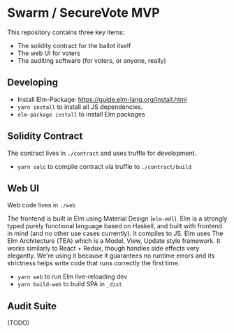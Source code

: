# Swarm / SecureVote MVP

This repository contains three key items:

* The solidity contract for the ballot itself
* The web UI for voters
* The auditing software (for voters, or anyone, really)

## Developing

* Install Elm-Package: https://guide.elm-lang.org/install.html
* `yarn install` to install all JS dependencies.
* `elm-package install` to install Elm packages

## Solidity Contract

The contract lives in `./contract` and uses truffle for development.

* `yarn solc` to compile contract via truffle to `./contract/build`

## Web UI

Web code lives in `./web`

The frontend is built in Elm using Material Design (`elm-mdl`).
Elm is a strongly typed purely functional language based on Haskell, and built with frontend in mind (and no other use cases currently).
It compiles to JS.
Elm uses The Elm Architecture (TEA) which is a Model, View, Update style framework.
It works similarly to React + Redux, though handles side effects very elegantly.
We're using it because it guarantees no runtime errors and its strictness helps write code that runs correctly the first time.

* `yarn web` to run Elm live-reloading dev
* `yarn build-web` to build SPA in `_dist`

## Audit Suite

(TODO)
